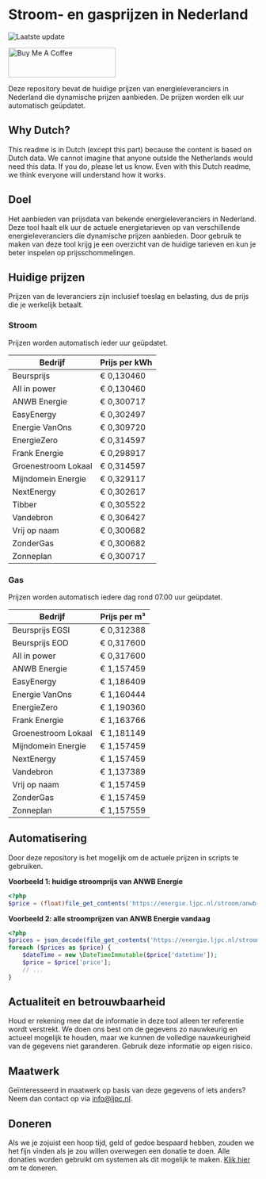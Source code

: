 # Stroom- en gasprijzen in Nederland

![Laatste update](https://img.shields.io/badge/laatste%20update-2025--10--13%2021%3A00%20CET-brightgreen)

<a href="https://www.buymeacoffee.com/Lars-" target="_blank"><img src="https://cdn.buymeacoffee.com/buttons/v2/default-orange.png" alt="Buy Me A Coffee" height="60" style="height: 60px !important;width: 217px !important;" ></a>

Deze repository bevat de huidige prijzen van energieleveranciers in Nederland die dynamische prijzen aanbieden. De prijzen worden elk uur automatisch geüpdatet.

## Why Dutch?

This readme is in Dutch (except this part) because the content is based on Dutch data. We cannot imagine that anyone outside the Netherlands would need this data. If you do, please let us know. Even with this Dutch readme, we think
everyone will understand how it works.

## Doel

Het aanbieden van prijsdata van bekende energieleveranciers in Nederland. Deze tool haalt elk uur de actuele energietarieven op van verschillende energieleveranciers die dynamische prijzen aanbieden. Door gebruik te maken van deze tool
krijg je een overzicht van de huidige tarieven en kun je beter inspelen op prijsschommelingen.

## Huidige prijzen

Prijzen van de leveranciers zijn inclusief toeslag en belasting, dus de prijs die je werkelijk betaalt.

### Stroom

Prijzen worden automatisch ieder uur geüpdatet.

 Bedrijf | Prijs per kWh 
---------|---------------
Beursprijs | € 0,130460
All in power | € 0,130460
ANWB Energie | € 0,300717
EasyEnergy | € 0,302497
Energie VanOns | € 0,309720
EnergieZero | € 0,314597
Frank Energie | € 0,298917
Groenestroom Lokaal | € 0,314597
Mijndomein Energie | € 0,329117
NextEnergy | € 0,302617
Tibber | € 0,305522
Vandebron | € 0,306427
Vrij op naam | € 0,300682
ZonderGas | € 0,300682
Zonneplan | € 0,300717


### Gas

Prijzen worden automatisch iedere dag rond 07.00 uur geüpdatet.

 Bedrijf | Prijs per m³ 
---------|--------------
Beursprijs EGSI | € 0,312388
Beursprijs EOD | € 0,317600
All in power | € 0,317600
ANWB Energie | € 1,157459
EasyEnergy | € 1,186409
Energie VanOns | € 1,160444
EnergieZero | € 1,190360
Frank Energie | € 1,163766
Groenestroom Lokaal | € 1,181149
Mijndomein Energie | € 1,157459
NextEnergy | € 1,157459
Vandebron | € 1,137389
Vrij op naam | € 1,157459
ZonderGas | € 1,157459
Zonneplan | € 1,157559


## Automatisering

Door deze repository is het mogelijk om de actuele prijzen in scripts te gebruiken.

**Voorbeeld 1: huidige stroomprijs van ANWB Energie**

```php
<?php
$price = (float)file_get_contents('https://energie.ljpc.nl/stroom/anwb-energie-nu.txt');

```

**Voorbeeld 2: alle stroomprijzen van ANWB Energie vandaag**

```php
<?php
$prices = json_decode(file_get_contents('https://energie.ljpc.nl/stroom/all-in-power-vandaag.json'),true);
foreach ($prices as $price) {
    $dateTime = new \DateTimeImmutable($price['datetime']);
    $price = $price['price'];
    // ...
}
```

## Actualiteit en betrouwbaarheid

Houd er rekening mee dat de informatie in deze tool alleen ter referentie wordt verstrekt. We doen ons best om de gegevens zo nauwkeurig en actueel mogelijk te houden, maar we kunnen de volledige nauwkeurigheid van de gegevens niet
garanderen. Gebruik deze informatie op eigen risico.

## Maatwerk

Geïnteresseerd in maatwerk op basis van deze gegevens of iets anders? Neem dan contact op
via [info@ljpc.nl](mailto:info@ljpc.nl?subject=Energie%20prijzen).

## Doneren

Als we je zojuist een hoop tijd, geld of gedoe bespaard hebben, zouden we het fijn vinden als je zou willen overwegen een
donatie te doen. Alle donaties worden gebruikt om systemen als dit mogelijk te
maken. [Klik hier](https://www.buymeacoffee.com/Lars-) om te doneren.
